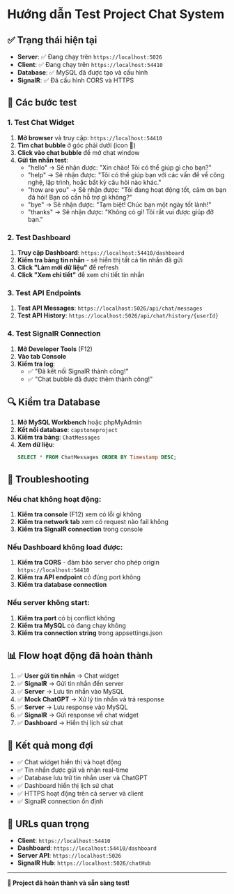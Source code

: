 # Hướng dẫn Test Project Chat System

## ✅ Trạng thái hiện tại

- **Server**: ✅ Đang chạy trên `https://localhost:5026`
- **Client**: ✅ Đang chạy trên `https://localhost:54410`
- **Database**: ✅ MySQL đã được tạo và cấu hình
- **SignalR**: ✅ Đã cấu hình CORS và HTTPS

## 🧪 Các bước test

### 1. Test Chat Widget

1. **Mở browser** và truy cập: `https://localhost:54410`
2. **Tìm chat bubble** ở góc phải dưới (icon 💬)
3. **Click vào chat bubble** để mở chat window
4. **Gửi tin nhắn test**:
   - "hello" → Sẽ nhận được: "Xin chào! Tôi có thể giúp gì cho bạn?"
   - "help" → Sẽ nhận được: "Tôi có thể giúp bạn với các vấn đề về công nghệ, lập trình, hoặc bất kỳ câu hỏi nào khác."
   - "how are you" → Sẽ nhận được: "Tôi đang hoạt động tốt, cảm ơn bạn đã hỏi! Bạn có cần hỗ trợ gì không?"
   - "bye" → Sẽ nhận được: "Tạm biệt! Chúc bạn một ngày tốt lành!"
   - "thanks" → Sẽ nhận được: "Không có gì! Tôi rất vui được giúp đỡ bạn."

### 2. Test Dashboard

1. **Truy cập Dashboard**: `https://localhost:54410/dashboard`
2. **Kiểm tra bảng tin nhắn** - sẽ hiển thị tất cả tin nhắn đã gửi
3. **Click "Làm mới dữ liệu"** để refresh
4. **Click "Xem chi tiết"** để xem chi tiết tin nhắn

### 3. Test API Endpoints

1. **Test API Messages**: `https://localhost:5026/api/chat/messages`
2. **Test API History**: `https://localhost:5026/api/chat/history/{userId}`

### 4. Test SignalR Connection

1. **Mở Developer Tools** (F12)
2. **Vào tab Console**
3. **Kiểm tra log**:
   - ✅ "Đã kết nối SignalR thành công!"
   - ✅ "Chat bubble đã được thêm thành công!"

## 🔍 Kiểm tra Database

1. **Mở MySQL Workbench** hoặc phpMyAdmin
2. **Kết nối database**: `capstoneproject`
3. **Kiểm tra bảng**: `ChatMessages`
4. **Xem dữ liệu**:
   ```sql
   SELECT * FROM ChatMessages ORDER BY Timestamp DESC;
   ```

## 🐛 Troubleshooting

### Nếu chat không hoạt động:
1. **Kiểm tra console** (F12) xem có lỗi gì không
2. **Kiểm tra network tab** xem có request nào fail không
3. **Kiểm tra SignalR connection** trong console

### Nếu Dashboard không load được:
1. **Kiểm tra CORS** - đảm bảo server cho phép origin `https://localhost:54410`
2. **Kiểm tra API endpoint** có đúng port không
3. **Kiểm tra database connection**

### Nếu server không start:
1. **Kiểm tra port** có bị conflict không
2. **Kiểm tra MySQL** có đang chạy không
3. **Kiểm tra connection string** trong appsettings.json

## 📊 Flow hoạt động đã hoàn thành

1. ✅ **User gửi tin nhắn** → Chat widget
2. ✅ **SignalR** → Gửi tin nhắn đến server
3. ✅ **Server** → Lưu tin nhắn vào MySQL
4. ✅ **Mock ChatGPT** → Xử lý tin nhắn và trả response
5. ✅ **Server** → Lưu response vào MySQL
6. ✅ **SignalR** → Gửi response về chat widget
7. ✅ **Dashboard** → Hiển thị lịch sử chat

## 🎯 Kết quả mong đợi

- ✅ Chat widget hiển thị và hoạt động
- ✅ Tin nhắn được gửi và nhận real-time
- ✅ Database lưu trữ tin nhắn user và ChatGPT
- ✅ Dashboard hiển thị lịch sử chat
- ✅ HTTPS hoạt động trên cả server và client
- ✅ SignalR connection ổn định

## 🚀 URLs quan trọng

- **Client**: `https://localhost:54410`
- **Dashboard**: `https://localhost:54410/dashboard`
- **Server API**: `https://localhost:5026`
- **SignalR Hub**: `https://localhost:5026/chatHub`

---

**🎉 Project đã hoàn thành và sẵn sàng test!** 